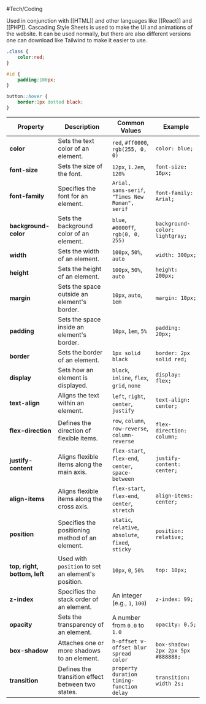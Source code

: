 #Tech/Coding 

Used in conjunction with [[HTML]] and other languages like [[React]] and [[PHP]]. Cascading Style Sheets is used to make the UI and animations of the website. It can be used normally, but there are also different versions one can download like Tailwind to make it easier to use. 

```css 
.class {
	color:red;
}

#id {
	padding:100px;
}

button::hover {
	border:1px dotted black;
}

```



| Property                     | Description                                        | Common Values                                       | Example                            |
| ---------------------------- | -------------------------------------------------- | --------------------------------------------------- | ---------------------------------- |
| **color**                    | Sets the text color of an element.                 | `red`, `#ff0000`, `rgb(255, 0, 0)`                  | `color: blue;`                     |
| **font-size**                | Sets the size of the font.                         | `12px`, `1.2em`, `120%`                             | `font-size: 16px;`                 |
| **font-family**              | Specifies the font for an element.                 | `Arial, sans-serif`, `"Times New Roman", serif`     | `font-family: Arial;`              |
| **background-color**         | Sets the background color of an element.           | `blue`, `#0000ff`, `rgb(0, 0, 255)`                 | `background-color: lightgray;`     |
| **width**                    | Sets the width of an element.                      | `100px`, `50%`, `auto`                              | `width: 300px;`                    |
| **height**                   | Sets the height of an element.                     | `100px`, `50%`, `auto`                              | `height: 200px;`                   |
| **margin**                   | Sets the space outside an element's border.        | `10px`, `auto`, `1em`                               | `margin: 10px;`                    |
| **padding**                  | Sets the space inside an element's border.         | `10px`, `1em`, `5%`                                 | `padding: 20px;`                   |
| **border**                   | Sets the border of an element.                     | `1px solid black`                                   | `border: 2px solid red;`           |
| **display**                  | Sets how an element is displayed.                  | `block`, `inline`, `flex`, `grid`, `none`           | `display: flex;`                   |
| **text-align**               | Aligns the text within an element.                 | `left`, `right`, `center`, `justify`                | `text-align: center;`              |
| **flex-direction**           | Defines the direction of flexible items.           | `row`, `column`, `row-reverse`, `column-reverse`    | `flex-direction: column;`          |
| **justify-content**          | Aligns flexible items along the main axis.         | `flex-start`, `flex-end`, `center`, `space-between` | `justify-content: center;`         |
| **align-items**              | Aligns flexible items along the cross axis.        | `flex-start`, `flex-end`, `center`, `stretch`       | `align-items: center;`             |
| **position**                 | Specifies the positioning method of an element.    | `static`, `relative`, `absolute`, `fixed`, `sticky` | `position: relative;`              |
| **top, right, bottom, left** | Used with `position` to set an element's position. | `10px`, `0`, `50%`                                  | `top: 10px;`                       |
| **z-index**                  | Specifies the stack order of an element.           | An integer (e.g., `1`, `100`)                       | `z-index: 99;`                     |
| **opacity**                  | Sets the transparency of an element.               | A number from `0.0` to `1.0`                        | `opacity: 0.5;`                    |
| **box-shadow**               | Attaches one or more shadows to an element.        | `h-offset v-offset blur spread color`               | `box-shadow: 2px 2px 5px #888888;` |
| **transition**               | Defines the transition effect between two states.  | `property duration timing-function delay`           | `transition: width 2s;`            |
